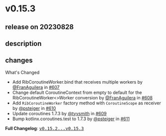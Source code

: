 # v0.15.3

## release on 20230828

## description

## changes

What's Changed

* Add RibCoroutineWorker.bind that receives multiple workers by <a class="user-mention notranslate" data-hovercard-type="user" data-hovercard-url="/users/FranAguilera/hovercard" data-octo-click="hovercard-link-click" data-octo-dimensions="link_type:self" href="https://github.com/FranAguilera">@FranAguilera</a> in <a class="issue-link js-issue-link" data-error-text="Failed to load title" data-id="1845528821" data-permission-text="Title is private" data-url="https://github.com/uber/RIBs/issues/607" data-hovercard-type="pull_request" data-hovercard-url="/uber/RIBs/pull/607/hovercard" href="https://github.com/uber/RIBs/pull/607">#607</a>
* Change default CoroutineContext from empty to default for the RibCoroutineWorker<>Worker conversion by <a class="user-mention notranslate" data-hovercard-type="user" data-hovercard-url="/users/FranAguilera/hovercard" data-octo-click="hovercard-link-click" data-octo-dimensions="link_type:self" href="https://github.com/FranAguilera">@FranAguilera</a> in <a class="issue-link js-issue-link" data-error-text="Failed to load title" data-id="1845588483" data-permission-text="Title is private" data-url="https://github.com/uber/RIBs/issues/608" data-hovercard-type="pull_request" data-hovercard-url="/uber/RIBs/pull/608/hovercard" href="https://github.com/uber/RIBs/pull/608">#608</a>
* Add <code>RibCoroutineWorker</code> factory method with <code>CoroutineScope</code> as receiver by <a class="user-mention notranslate" data-hovercard-type="user" data-hovercard-url="/users/psteiger/hovercard" data-octo-click="hovercard-link-click" data-octo-dimensions="link_type:self" href="https://github.com/psteiger">@psteiger</a> in <a class="issue-link js-issue-link" data-error-text="Failed to load title" data-id="1862277805" data-permission-text="Title is private" data-url="https://github.com/uber/RIBs/issues/610" data-hovercard-type="pull_request" data-hovercard-url="/uber/RIBs/pull/610/hovercard" href="https://github.com/uber/RIBs/pull/610">#610</a>
* Update coroutines 1.7.3 by <a class="user-mention notranslate" data-hovercard-type="user" data-hovercard-url="/users/tyvsmith/hovercard" data-octo-click="hovercard-link-click" data-octo-dimensions="link_type:self" href="https://github.com/tyvsmith">@tyvsmith</a> in <a class="issue-link js-issue-link" data-error-text="Failed to load title" data-id="1862213849" data-permission-text="Title is private" data-url="https://github.com/uber/RIBs/issues/609" data-hovercard-type="pull_request" data-hovercard-url="/uber/RIBs/pull/609/hovercard" href="https://github.com/uber/RIBs/pull/609">#609</a>
* Bump kotlinx.coroutines.test to 1.7.3 by <a class="user-mention notranslate" data-hovercard-type="user" data-hovercard-url="/users/psteiger/hovercard" data-octo-click="hovercard-link-click" data-octo-dimensions="link_type:self" href="https://github.com/psteiger">@psteiger</a> in <a class="issue-link js-issue-link" data-error-text="Failed to load title" data-id="1862401959" data-permission-text="Title is private" data-url="https://github.com/uber/RIBs/issues/611" data-hovercard-type="pull_request" data-hovercard-url="/uber/RIBs/pull/611/hovercard" href="https://github.com/uber/RIBs/pull/611">#611</a>

<strong>Full Changelog</strong>: <a class="commit-link" href="https://github.com/uber/RIBs/compare/v0.15.2...v0.15.3"><tt>v0.15.2...v0.15.3</tt></a>

